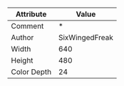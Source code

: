 # 
| Attribute | Value |
| ---  | ---     |
| Comment | * |
| Author | SixWingedFreak |
| Width | 640 |
| Height | 480 |
| Color Depth | 24 |
